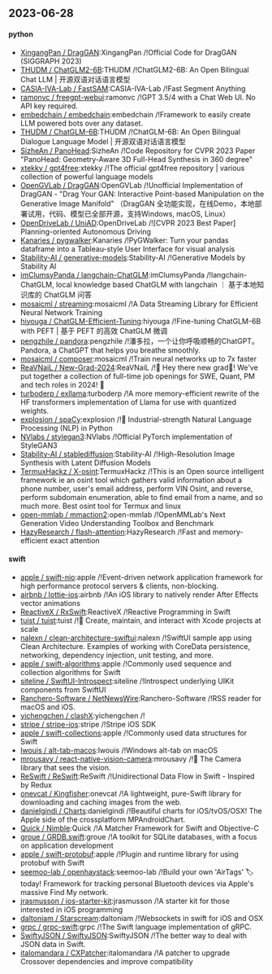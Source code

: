 ## 2023-06-28

#### python
* [XingangPan / DragGAN](https://github.com/XingangPan/DragGAN):XingangPan /!Official Code for DragGAN (SIGGRAPH 2023)
* [THUDM / ChatGLM2-6B](https://github.com/THUDM/ChatGLM2-6B):THUDM /!ChatGLM2-6B: An Open Bilingual Chat LLM | 开源双语对话语言模型
* [CASIA-IVA-Lab / FastSAM](https://github.com/CASIA-IVA-Lab/FastSAM):CASIA-IVA-Lab /!Fast Segment Anything
* [ramonvc / freegpt-webui](https://github.com/ramonvc/freegpt-webui):ramonvc /!GPT 3.5/4 with a Chat Web UI. No API key required.
* [embedchain / embedchain](https://github.com/embedchain/embedchain):embedchain /!Framework to easily create LLM powered bots over any dataset.
* [THUDM / ChatGLM-6B](https://github.com/THUDM/ChatGLM-6B):THUDM /!ChatGLM-6B: An Open Bilingual Dialogue Language Model | 开源双语对话语言模型
* [SizheAn / PanoHead](https://github.com/SizheAn/PanoHead):SizheAn /!Code Repository for CVPR 2023 Paper "PanoHead: Geometry-Aware 3D Full-Head Synthesis in 360 degree"
* [xtekky / gpt4free](https://github.com/xtekky/gpt4free):xtekky /!The official gpt4free repository | various collection of powerful language models
* [OpenGVLab / DragGAN](https://github.com/OpenGVLab/DragGAN):OpenGVLab /!Unofficial Implementation of DragGAN - "Drag Your GAN: Interactive Point-based Manipulation on the Generative Image Manifold" （DragGAN 全功能实现，在线Demo，本地部署试用，代码、模型已全部开源，支持Windows, macOS, Linux）
* [OpenDriveLab / UniAD](https://github.com/OpenDriveLab/UniAD):OpenDriveLab /![CVPR 2023 Best Paper] Planning-oriented Autonomous Driving
* [Kanaries / pygwalker](https://github.com/Kanaries/pygwalker):Kanaries /!PyGWalker: Turn your pandas dataframe into a Tableau-style User Interface for visual analysis
* [Stability-AI / generative-models](https://github.com/Stability-AI/generative-models):Stability-AI /!Generative Models by Stability AI
* [imClumsyPanda / langchain-ChatGLM](https://github.com/imClumsyPanda/langchain-ChatGLM):imClumsyPanda /!langchain-ChatGLM, local knowledge based ChatGLM with langchain ｜ 基于本地知识库的 ChatGLM 问答
* [mosaicml / streaming](https://github.com/mosaicml/streaming):mosaicml /!A Data Streaming Library for Efficient Neural Network Training
* [hiyouga / ChatGLM-Efficient-Tuning](https://github.com/hiyouga/ChatGLM-Efficient-Tuning):hiyouga /!Fine-tuning ChatGLM-6B with PEFT | 基于 PEFT 的高效 ChatGLM 微调
* [pengzhile / pandora](https://github.com/pengzhile/pandora):pengzhile /!潘多拉，一个让你呼吸顺畅的ChatGPT。Pandora, a ChatGPT that helps you breathe smoothly.
* [mosaicml / composer](https://github.com/mosaicml/composer):mosaicml /!Train neural networks up to 7x faster
* [ReaVNaiL / New-Grad-2024](https://github.com/ReaVNaiL/New-Grad-2024):ReaVNaiL /!👋 Hey there new grad🎉! We've put together a collection of full-time job openings for SWE, Quant, PM and tech roles in 2024! 🚀
* [turboderp / exllama](https://github.com/turboderp/exllama):turboderp /!A more memory-efficient rewrite of the HF transformers implementation of Llama for use with quantized weights.
* [explosion / spaCy](https://github.com/explosion/spaCy):explosion /!💫
Industrial-strength Natural Language Processing (NLP) in Python
* [NVlabs / stylegan3](https://github.com/NVlabs/stylegan3):NVlabs /!Official PyTorch implementation of StyleGAN3
* [Stability-AI / stablediffusion](https://github.com/Stability-AI/stablediffusion):Stability-AI /!High-Resolution Image Synthesis with Latent Diffusion Models
* [TermuxHackz / X-osint](https://github.com/TermuxHackz/X-osint):TermuxHackz /!This is an Open source intelligent framework ie an osint tool which gathers valid information about a phone number, user's email address, perform VIN Osint, and reverse, perform subdomain enumeration, able to find email from a name, and so much more. Best osint tool for Termux and linux
* [open-mmlab / mmaction2](https://github.com/open-mmlab/mmaction2):open-mmlab /!OpenMMLab's Next Generation Video Understanding Toolbox and Benchmark
* [HazyResearch / flash-attention](https://github.com/HazyResearch/flash-attention):HazyResearch /!Fast and memory-efficient exact attention

#### swift
* [apple / swift-nio](https://github.com/apple/swift-nio):apple /!Event-driven network application framework for high performance protocol servers & clients, non-blocking.
* [airbnb / lottie-ios](https://github.com/airbnb/lottie-ios):airbnb /!An iOS library to natively render After Effects vector animations
* [ReactiveX / RxSwift](https://github.com/ReactiveX/RxSwift):ReactiveX /!Reactive Programming in Swift
* [tuist / tuist](https://github.com/tuist/tuist):tuist /!🚀
Create, maintain, and interact with Xcode projects at scale
* [nalexn / clean-architecture-swiftui](https://github.com/nalexn/clean-architecture-swiftui):nalexn /!SwiftUI sample app using Clean Architecture. Examples of working with CoreData persistence, networking, dependency injection, unit testing, and more.
* [apple / swift-algorithms](https://github.com/apple/swift-algorithms):apple /!Commonly used sequence and collection algorithms for Swift
* [siteline / SwiftUI-Introspect](https://github.com/siteline/SwiftUI-Introspect):siteline /!Introspect underlying UIKit components from SwiftUI
* [Ranchero-Software / NetNewsWire](https://github.com/Ranchero-Software/NetNewsWire):Ranchero-Software /!RSS reader for macOS and iOS.
* [yichengchen / clashX](https://github.com/yichengchen/clashX):yichengchen /!
* [stripe / stripe-ios](https://github.com/stripe/stripe-ios):stripe /!Stripe iOS SDK
* [apple / swift-collections](https://github.com/apple/swift-collections):apple /!Commonly used data structures for Swift
* [lwouis / alt-tab-macos](https://github.com/lwouis/alt-tab-macos):lwouis /!Windows alt-tab on macOS
* [mrousavy / react-native-vision-camera](https://github.com/mrousavy/react-native-vision-camera):mrousavy /!📸
The Camera library that sees the vision.
* [ReSwift / ReSwift](https://github.com/ReSwift/ReSwift):ReSwift /!Unidirectional Data Flow in Swift - Inspired by Redux
* [onevcat / Kingfisher](https://github.com/onevcat/Kingfisher):onevcat /!A lightweight, pure-Swift library for downloading and caching images from the web.
* [danielgindi / Charts](https://github.com/danielgindi/Charts):danielgindi /!Beautiful charts for iOS/tvOS/OSX! The Apple side of the crossplatform MPAndroidChart.
* [Quick / Nimble](https://github.com/Quick/Nimble):Quick /!A Matcher Framework for Swift and Objective-C
* [groue / GRDB.swift](https://github.com/groue/GRDB.swift):groue /!A toolkit for SQLite databases, with a focus on application development
* [apple / swift-protobuf](https://github.com/apple/swift-protobuf):apple /!Plugin and runtime library for using protobuf with Swift
* [seemoo-lab / openhaystack](https://github.com/seemoo-lab/openhaystack):seemoo-lab /!Build your own 'AirTags'
🏷
today! Framework for tracking personal Bluetooth devices via Apple's massive Find My network.
* [jrasmusson / ios-starter-kit](https://github.com/jrasmusson/ios-starter-kit):jrasmusson /!A starter kit for those interested in iOS programming
* [daltoniam / Starscream](https://github.com/daltoniam/Starscream):daltoniam /!Websockets in swift for iOS and OSX
* [grpc / grpc-swift](https://github.com/grpc/grpc-swift):grpc /!The Swift language implementation of gRPC.
* [SwiftyJSON / SwiftyJSON](https://github.com/SwiftyJSON/SwiftyJSON):SwiftyJSON /!The better way to deal with JSON data in Swift.
* [italomandara / CXPatcher](https://github.com/italomandara/CXPatcher):italomandara /!A patcher to upgrade Crossover dependencies and improve compatibility
